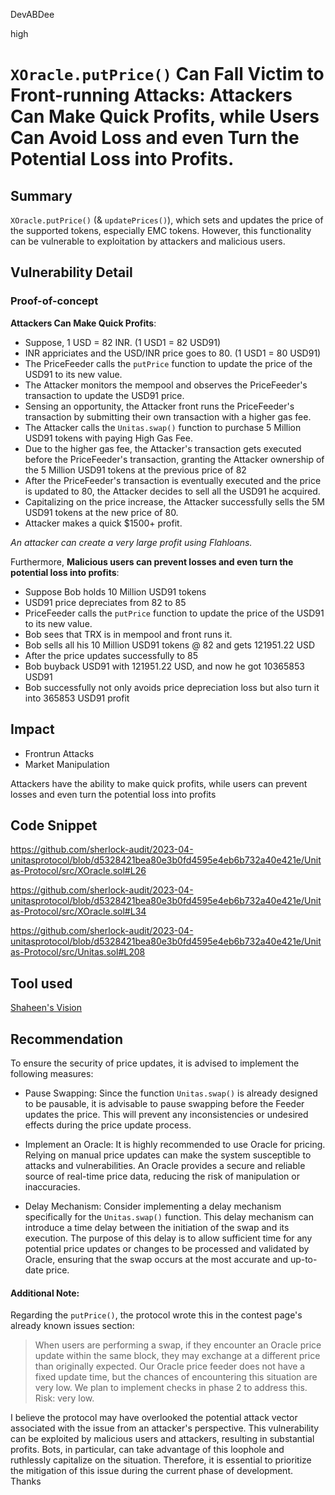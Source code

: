 DevABDee

high

# `XOracle.putPrice()` Can Fall Victim to Front-running Attacks: Attackers Can Make Quick Profits, while Users Can Avoid Loss and even Turn the Potential Loss into Profits.

## Summary
`XOracle.putPrice()` (& `updatePrices()`), which sets and updates the price of the supported tokens, especially EMC tokens. However, this functionality can be vulnerable to exploitation by attackers and malicious users.

## Vulnerability Detail

### Proof-of-concept
**Attackers Can Make Quick Profits**:
- Suppose, 1 USD = 82 INR. (1 USD1 = 82 USD91)
- INR appriciates and the USD/INR price goes to 80. (1 USD1 = 80 USD91)
- The PriceFeeder calls the `putPrice` function to update the price of the USD91 to its new value.
- The Attacker monitors the mempool and observes the PriceFeeder's transaction to update the USD91 price.
- Sensing an opportunity, the Attacker front runs the PriceFeeder's transaction by submitting their own transaction with a higher gas fee.
- The Attacker calls the `Unitas.swap()` function to purchase 5 Million USD91 tokens with paying High Gas Fee.
- Due to the higher gas fee, the Attacker's transaction gets executed before the PriceFeeder's transaction, granting the Attacker ownership of the 5 Million USD91 tokens at the previous price of 82
- After the PriceFeeder's transaction is eventually executed and the price is updated to 80, the Attacker decides to sell all the USD91 he acquired.
- Capitalizing on the price increase, the Attacker successfully sells the 5M USD91 tokens at the new price of 80.
- Attacker makes a quick $1500+ profit.

*An attacker can create a very large profit using Flahloans.*

Furthermore, **Malicious users can prevent losses and even turn the potential loss into profits**:
- Suppose Bob holds 10 Million USD91 tokens
- USD91 price depreciates from 82 to 85
- PriceFeeder calls the `putPrice` function to update the price of the USD91 to its new value.
- Bob sees that TRX is in mempool and front runs it.
- Bob sells all his 10 Million USD91 tokens @ 82 and gets 121951.22 USD
- After the price updates successfully to 85
- Bob buyback USD91 with 121951.22 USD, and now he got 10365853 USD91
- Bob successfully not only avoids price depreciation loss but also turn it into 365853 USD91 profit

## Impact
- Frontrun Attacks
- Market Manipulation

Attackers have the ability to make quick profits, while users can prevent losses and even turn the potential loss into profits

## Code Snippet
https://github.com/sherlock-audit/2023-04-unitasprotocol/blob/d5328421bea80e3b0fd4595e4eb6b732a40e421e/Unitas-Protocol/src/XOracle.sol#L26

https://github.com/sherlock-audit/2023-04-unitasprotocol/blob/d5328421bea80e3b0fd4595e4eb6b732a40e421e/Unitas-Protocol/src/XOracle.sol#L34

https://github.com/sherlock-audit/2023-04-unitasprotocol/blob/d5328421bea80e3b0fd4595e4eb6b732a40e421e/Unitas-Protocol/src/Unitas.sol#L208

## Tool used
[Shaheen's Vision](https://media.tenor.com/Ypeh_cbxA_gAAAAM/hunt-hunting.gif)

## Recommendation
To ensure the security of price updates, it is advised to implement the following measures:

- Pause Swapping:
Since the function `Unitas.swap()` is already designed to be pausable, it is advisable to pause swapping before the Feeder updates the price. This will prevent any inconsistencies or undesired effects during the price update process.

- Implement an Oracle:
It is highly recommended to use Oracle for pricing. Relying on manual price updates can make the system susceptible to attacks and vulnerabilities. An Oracle provides a secure and reliable source of real-time price data, reducing the risk of manipulation or inaccuracies.

- Delay Mechanism:
Consider implementing a delay mechanism specifically for the `Unitas.swap()` function. This delay mechanism can introduce a time delay between the initiation of the swap and its execution. The purpose of this delay is to allow sufficient time for any potential price updates or changes to be processed and validated by Oracle, ensuring that the swap occurs at the most accurate and up-to-date price.

#### Additional Note:
Regarding the `putPrice()`, the protocol wrote this in the contest page's already known issues section:
> When users are performing a swap, if they encounter an Oracle price update within the same block, they may exchange at a different price than originally expected. Our Oracle price feeder does not have a fixed update time, but the chances of encountering this situation are very low. We plan to implement checks in phase 2 to address this.
Risk: very low.

I believe the protocol may have overlooked the potential attack vector associated with the issue from an attacker's perspective. This vulnerability can be exploited by malicious users and attackers, resulting in substantial profits. Bots, in particular, can take advantage of this loophole and ruthlessly capitalize on the situation. Therefore, it is essential to prioritize the mitigation of this issue during the current phase of development. Thanks
